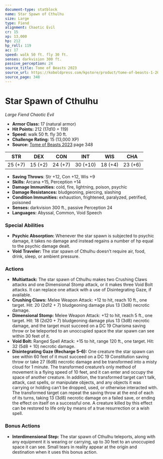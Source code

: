 ```yaml
---
document-type: statblock
name: Star Spawn of Cthulhu
size: Large
type: Fiend
alignment: Chaotic Evil
cr: 15
xp: 13,000
hp: 212
hp_roll: 119
ac: 17
speed: walk 50 ft. fly 30 ft.
senses: darkvision 300 ft. 
passive_perception: 24
source_title: Tome of Beasts 2023
source_url: https://koboldpress.com/kpstore/product/tome-of-beasts-1-2023-edition/
source_page: 348
---
```


# Star Spawn of Cthulhu

*Large* *Fiend* *Chaotic Evil*

- **Armor Class:** 17 (natural armor)
- **Hit Points:** 212 (17d10 + 119)
- **Speed:** walk 50 ft. fly 30 ft.
- **Challenge Rating:** 15 (13,000 XP)
- **Source:** [Tome of Beasts 2023](https://koboldpress.com/kpstore/product/tome-of-beasts-1-2023-edition/) page 348

| STR | DEX | CON | INT | WIS | CHA |
| --- | --- | --- | --- | --- | --- |
| 25 (+7) | 15 (+2) | 24 (+7) | 30 (+10) | 18 (+4) | 23 (+6) |

- **Saving Throws**: Str +12, Con +12, Wis +9
- **Skills:** Arcana +15, Perception +14
- **Damage Immunities:** cold, fire, lightning, poison, psychic
- **Damage Resistances:** bludgeoning, piercing, slashing
- **Condition Immunities:** exhaustion, frightened, paralyzed, petrified, poisoned
- **Senses:** darkvision 300 ft., passive Perception 24
- **Languages:** Abyssal, Common, Void Speech

### Special Abilities

- **Psychic Absorption:** Whenever the star spawn is subjected to psychic damage, it takes no damage and instead regains a number of hp equal to the psychic damage dealt.
- **Void Traveler:** The star spawn of Cthulhu doesn’t require air, food, drink, sleep, or ambient pressure.

### Actions

- **Multiattack:** The star spawn of Cthulhu makes two Crushing Claws attacks and one Dimensional Stomp attack, or it makes three Void Bolt attacks. It can replace one attack with a use of Disintegrating Gaze, if available.
- **Crushing Claws:** Melee Weapon Attack: +12 to hit, reach 10 ft., one target. Hit: 20 (2d12 + 7) bludgeoning damage plus 13 (3d8) necrotic damage.
- **Dimensional Stomp:** Melee Weapon Attack: +12 to hit, reach 5 ft., one target. Hit: 18 (2d20 + 7) bludgeoning damage plus 13 (3d8) necrotic damage, and the target must succeed on a DC 19 Charisma saving throw or be teleported to an unoccupied space the star spawn can see within 30 feet of it.
- **Void Bolt:** Ranged Spell Attack: +15 to hit, range 120 ft., one target. Hit: 32 (5d8 + 10) necrotic damage.
- **Disintegrating Gaze (Recharge 5–6):** One creature the star spawn can see within 60 feet of it must succeed on a DC 19 Constitution saving throw or take 27 (6d8) necrotic damage and be transformed into a misty cloud for 1 minute. The transformed creature’s only method of movement is a flying speed of 10 feet, and it can enter and occupy the space of another creature. In addition, the transformed target can’t talk, attack, cast spells, or manipulate objects, and any objects it was carrying or holding can’t be dropped, used, or otherwise interacted with. The transformed target can repeat the saving throw at the end of each of its turns, taking 13 (3d8) necrotic damage on a failed save, or ending the effect on itself on a successful one. A creature killed by this effect can be restored to life only by means of a true resurrection or a wish spell.

### Bonus Actions

- **Interdimensional Step:** The star spawn of Cthulhu teleports, along with any equipment it is wearing or carrying, up to 30 feet to an unoccupied space it can see. Small tears in reality appear at the origin and destination when it uses this bonus action.
